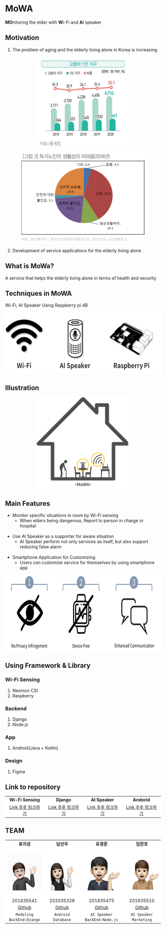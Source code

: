 # MoWA
**MO**nitoring the elder with **W**i-Fi and **A**I speaker

## Motivation
1. The problem of aging and the elderly living alone in Korea is increasing    
<div align="center">
   <img alt="img_2.png" height="300" src="https://github.com/GachonMoWA/.github/blob/main/profile/img_2.png" width="300"/>
   <img alt="img_3.png" height="300" src="https://github.com/GachonMoWA/.github/blob/main/profile/img_3.png" width="400"/>
</div>

2. Development of service applications for the elderly living alone

## What is MoWa?
A service that helps the elderly living alone in terms of health and security

## Techniques in MoWA
Wi-Fi, AI Speaker Using Raspberry pi 4B  
<div align="center">
	<img alt="img.png" height="200" src="https://github.com/GachonMoWA/.github/blob/main/profile/img.png" width="600"/>
</div>

## Illustration
<div align="center">
	<img  alt="img_1.png" height="300" src="https://github.com/GachonMoWA/.github/blob/main/profile/img_1.png" width="300"/>
</div>

## Main Features
- Monitor specific situations in room by Wi-Fi sensing
	* When elders being dangerous, Report to person in charge or hospital    
    <br>
- Use AI Speaker as a supporter for aware situation
	* AI Speaker perform not only services as itself, but also support reducing false alarm     
    <br>
- Smartphone Application for Customizing
	* Users can customize service for themselves by using smartphone app     
<div align="center">	
	<img alt="img_4.png" height="250" src="https://github.com/GachonMoWA/.github/blob/main/profile/img_4.png" width="800"/>
</div>

## Using Framework & Library

### Wi-Fi Sensing
1. Nexmon CSI
2. Raspberry

### Backend
1. Django
2. Node.js

### App
1. Android(Java + Kotlin)

### Design
1. Figma

## Link to repository
<table align="center" style="background-color: white;">
    <tr>
        <td align="center"><b>Wi-Fi Sensing</b></td>
        <td align="center"><b>Django</b></td>
        <td align="center"><b>AI Speaker</b></td>
        <td align="center"><b>Andorid</b></td>
    </tr>
    <tr>
        <td align="center"><a href="https://github.com/pjs990301">Link 추후 링크하기</a></td>
        <td align="center"><a href="https://github.com/namseonu">Link 추후 링크하기</a></td>
        <td align="center"><a href="https://github.com/champsleague">Link 추후 링크하기</a></td>
        <td align="center"><a href="https://github.com/chanhoim">Link 추후 링크하기</a></td>
    </tr>
</table>

## TEAM
<table align="center" style="background-color: white;">
    <tr>
        <td align="center"><b>표지성</b></td>
        <td align="center"><b>남선우</b></td>
        <td align="center"><b>유경준</b></td>
        <td align="center"><b>임찬호</b></td>
    </tr>
    <tr height="160px">
        <td align="center">
            <img height="120px" weight="120px" src="https://github.com/GachonMoWA/.github/blob/main/profile/img_7.png"/>
        </td>
        <td align="center">
            <img height="120px" weight="120px" src="https://github.com/GachonMoWA/.github/blob/main/profile/img_8.png"/>
        </td>
        <td align="center">
            <img height="120px" weight="120px" src="https://github.com/GachonMoWA/.github/blob/main/profile/img_9.png"/>
        </td>
        <td align="center">
            <img height="120px" weight="120px" src="https://github.com/GachonMoWA/.github/blob/main/profile/img_10.png"/>
        </td>
    </tr>
    <tr>
        <td align="center">201835541</td>
        <td align="center">202035328</td>
        <td align="center">201835475</td>
        <td align="center">201835510</td>
    </tr>
    <tr>
        <td align="center"><a href="https://github.com/pjs990301">Github</a></td>
        <td align="center"><a href="https://github.com/namseonu">Github</a></td>
        <td align="center"><a href="https://github.com/champsleague">Github</a></td>
        <td align="center"><a href="https://github.com/chanhoim">Github</a></td>
    </tr>
    <tr style="background-color: white;">
        <td align="center">
            <code>Modeling</code><br><code>BackEnd:Django</code>
        </td>
        <td align="center">
            <code>Android</code><br><code>Database</code>
        </td>
        <td align="center">
            <code>AI Speaker</code><br><code>BackEnd:Node.js</code>
        </td>
        <td align="center">
            <code>AI Speaker</code><br><code>Marketing</code>
        </td>
    </tr>
</table>
